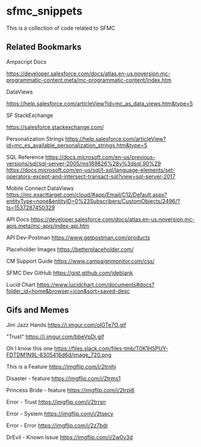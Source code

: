 # sfmc_snippets
This is a collection of code related to SFMC


Related Bookmarks
-----------------------

Ampscript Docs

https://developer.salesforce.com/docs/atlas.en-us.noversion.mc-programmatic-content.meta/mc-programmatic-content/index.htm

DataViews

https://help.salesforce.com/articleView?id=mc_as_data_views.htm&type=5

SF StackExchange

https://salesforce.stackexchange.com/

Personalization Strings
https://help.salesforce.com/articleView?id=mc_es_available_personalization_strings.htm&type=5

SQL Reference
https://docs.microsoft.com/en-us/previous-versions/sql/sql-server-2005/ms189826%28v%3dsql.90%29
https://docs.microsoft.com/en-us/sql/t-sql/language-elements/set-operators-except-and-intersect-transact-sql?view=sql-server-2017

Mobile Connect DataViews
https://mc.exacttarget.com/cloud/#app/Email/C12/Default.aspx?entityType=none&entityID=0%23Subscribers/CustomObjects/2496/?ts=1537287450329

API Docs
https://developer.salesforce.com/docs/atlas.en-us.noversion.mc-apis.meta/mc-apis/index-api.htm

API Dev-Postman
https://www.getpostman.com/products

Placeholder Images
https://betterplaceholder.com/

CM Support Guide
https://www.campaignmonitor.com/css/

SFMC Dev GitHub
https://gist.github.com/jdeblank

Lucid Chart
https://www.lucidchart.com/documents#docs?folder_id=home&browser=icon&sort=saved-desc



Gifs and Memes
-------------------------
Jim Jazz Hands
https://i.imgur.com/oIGTe7O.gif

"Trust"
https://i.imgur.com/bbeVpDi.gif

Oh I know this one
https://files.slack.com/files-tmb/T0K1H5PUY-FDTDM1N9L-8305416d6d/image_720.png

This is a Feature
https://imgflip.com/i/2trnhj

Disaster - feature
https://imgflip.com/i/2trms1

Princess Bride - feature
https://imgflip.com/i/2trpi6

Error - Trust
https://imgflip.com/i/2trrsn

Error - System
https://imgflip.com/i/2tsecy

Error - Error
https://imgflip.com/i/2z7bdr

DrEvil - Known Issue
https://imgflip.com/i/2w0v3d